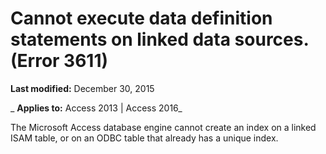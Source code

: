 
# Cannot execute data definition statements on linked data sources. (Error 3611)

 **Last modified:** December 30, 2015

 _ **Applies to:** Access 2013 | Access 2016_

The Microsoft Access database engine cannot create an index on a linked ISAM table, or on an ODBC table that already has a unique index.

